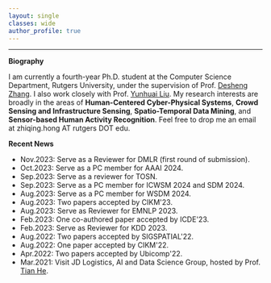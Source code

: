 ```yaml
---
layout: single
classes: wide
author_profile: true
---
```


***
**Biography**

I am currently a fourth-year Ph.D. student at the Computer Science Department, Rutgers University, under the supervision of Prof. [Desheng Zhang](https://www.cs.rutgers.edu/~dz220/). I also work closely with Prof. [Yunhuai Liu]([https://www.cs.rutgers.edu/~dz220/](http://www.yunhuai.net/Yunhuai.htm)). 
My research interests are broadly in the areas of **Human-Centered Cyber-Physical Systems**, **Crowd Sensing and Infrastructure Sensing**, **Spatio-Temporal Data Mining**, and **Sensor-based Human Activity Recognition**. Feel free to drop me an email at zhiqing.hong AT rutgers DOT edu.

**Recent News**
* Nov.2023: Serve as a Reviewer for DMLR (first round of submission).
* Oct.2023: Serve as a PC member for AAAI 2024.
* Sep.2023: Serve as a reviewer for TOSN.
* Sep.2023: Serve as a PC member for ICWSM 2024 and SDM 2024.
* Aug.2023: Serve as a PC member for WSDM 2024.
* Aug.2023: Two papers accepted by CIKM'23.
* Aug.2023: Serve as Reviewer for EMNLP 2023.
* Feb.2023: One co-authored paper accepted by ICDE'23.
* Feb.2023: Serve as Reviewer for KDD 2023.
* Aug.2022: Two papers accepted by SIGSPATIAL'22.
* Aug.2022: One paper accepted by CIKM'22.
* Apr.2022: Two papers accepted by Ubicomp'22.
* Mar.2021: Visit JD Logistics, AI and Data Science Group, hosted by Prof. [Tian He](https://www-users.cs.umn.edu/~tianhe/).




&emsp;
&emsp;
&emsp;
&emsp;
&emsp;
&emsp;
&emsp;
&emsp;






<script type="text/javascript" id="clustrmaps" src="//clustrmaps.com/map_v2.js?d=VUzuGzdDIXT10ku_aUuY2VDKm0mMNjK2g6da6P3BbMQ&cl=ffffff&w=253&t=m"></script>
